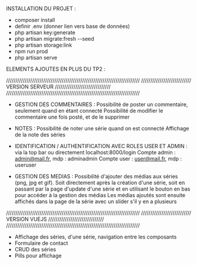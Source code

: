 INSTALLATION DU PROJET :

- composer install
- definir .env (donner lien vers base de données)
- php artisan key:generate
- php artisan migrate:fresh --seed
- php artisan storage:link
- npm run prod
- php artisan serve


ELEMENTS AJOUTES EN PLUS DU TP2 :

////////////////////////////////////////////////////////////////////////
/////////////////////////// VERSION SERVEUR //////////////////////////////
////////////////////////////////////////////////////////////////////////

- GESTION DES COMMENTAIRES :
    Possibilité de poster un commentaire, seulement quand en étant connecté
    Possibilité de modifier le commentaire une fois posté, et de le supprimer

- NOTES : 
    Possibilité de noter une série quand on est connecté
    Affichage de la note des séries

- IDENTIFICATION / AUTHENTIFICATION AVEC ROLES USER ET ADMIN : via la top bar ou directement localhost:8000/login
    Compte admin : admin@mail.fr, mdp : adminadmin
    Compte user : user@mail.fr, mdp : useruser

- GESTION DES MEDIAS :
    Possibilité d'ajouter des médias aux séries (png, jpg et gif). Soit directement après la création d'une série, soit en passant par la page d'update         d'une série et en utilisant le bouton en bas pour accéder à la gestion des médias
    Les médias ajoutés sont ensuite affichés dans la page de la série avec un slider s'il y en a plusieurs
    

////////////////////////////////////////////////////////////////////////
/////////////////////////// VERSION VUEJS //////////////////////////////
////////////////////////////////////////////////////////////////////////

- Affichage des séries, d'une série, navigation entre les composants
- Formulaire de contact
- CRUD des séries
- Pills pour affichage
